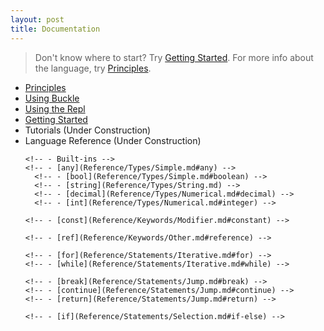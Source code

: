 ```yaml
---
layout: post
title: Documentation
---
```


> Don't know where to start? Try [Getting Started](GettingStarted.md).
> For more info about the language, try [Principles](Principles.md).

- [Principles](Principles.md)
- [Using Buckle](Buckle.md)
- [Using the Repl](Repl.md)
- [Getting Started](GettingStarted.md)
- Tutorials (Under Construction)
  <!-- - [Hello World](Tutorial/HelloWorld.md) -->
  <!-- - [Calculator](Tutorial/Calculator.md) -->
- Language Reference (Under Construction)
  <!-- - Types -->
    <!-- - STI (Standard Types Implementation) -->
      <!-- - Built-ins -->
      <!-- - [any](Reference/Types/Simple.md#any) -->
        <!-- - [bool](Reference/Types/Simple.md#boolean) -->
        <!-- - [string](Reference/Types/String.md) -->
        <!-- - [decimal](Reference/Types/Numerical.md#decimal) -->
        <!-- - [int](Reference/Types/Numerical.md#integer) -->
  <!-- - [var](Reference/Types/Defining.md#implicit-typing) -->
  <!-- - [struct](Reference/Types/Defining.md#structures) -->
  <!-- - [void](Reference/Types/Defining.md#void) -->
  <!-- - Keywords -->
    <!-- - [Modifier](Reference/Keywords/Modifier.md) -->
      <!-- - [const](Reference/Keywords/Modifier.md#constant) -->
    <!-- - [Other](Reference/Keywords/Other.md) -->
      <!-- - [ref](Reference/Keywords/Other.md#reference) -->
  <!-- - Operators & Expressions -->
    <!-- - [Arithmetic](Reference/OperatorsExpressions/Arithmetic.md) -->
    <!-- - [Assignment](Reference/OperatorsExpressions/Assignment.md) -->
    <!-- - [Bitwise](Reference/OperatorsExpressions/Bitwise.md) -->
    <!-- - [Boolean & Comparison](Reference/OperatorsExpressions/BooleanComparison.md) -->
    <!-- - [Member Access](Reference/OperatorsExpressions/MemberAccess.md) -->
  <!-- - Statements -->
    <!-- - [Iterative](Reference/Statements/Iterative.md) -->
      <!-- - [for](Reference/Statements/Iterative.md#for) -->
      <!-- - [while](Reference/Statements/Iterative.md#while) -->
    <!-- - [Jump](Reference/Statements/Jump.md) -->
      <!-- - [break](Reference/Statements/Jump.md#break) -->
      <!-- - [continue](Reference/Statements/Jump.md#continue) -->
      <!-- - [return](Reference/Statements/Jump.md#return) -->
    <!-- - [Selection](Reference/Statements/Selection.md) -->
      <!-- - [if](Reference/Statements/Selection.md#if-else) -->
    <!-- - [Try Block](Reference/Statements/TryBlock.md) -->
